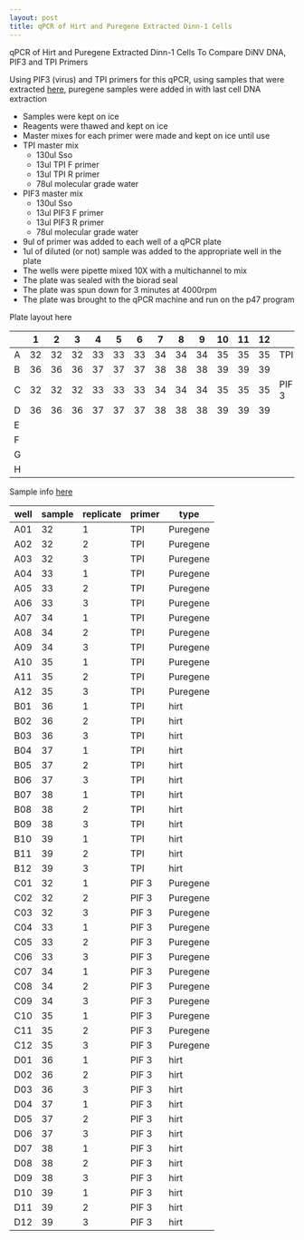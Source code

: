 ```yaml
---
layout: post
title: qPCR of Hirt and Puregene Extracted Dinn-1 Cells 
---
```


qPCR of Hirt and Puregene Extracted Dinn-1 Cells To Compare DiNV DNA, PIF3 and TPI Primers 

Using PIF3 (virus) and TPI primers for this qPCR, using samples that were extracted [here](https://meschedl.github.io/Unckless-Lab-Notebook-Maggie/2024/04/02/Hirt-extract-for-DiNV.html), puregene samples were added in with last cell DNA extraction 


- Samples were kept on ice
- Reagents were thawed and kept on ice
- Master mixes for each primer were made and kept on ice until use 
- TPI master mix
    - 130ul Sso
    - 13ul TPI F primer
    - 13ul TPI R primer 
    - 78ul molecular grade water 
- PIF3 master mix
    - 130ul Sso
    - 13ul PIF3 F primer
    - 13ul PIF3 R primer 
    - 78ul molecular grade water
- 9ul of primer was added to each well of a qPCR plate
- 1ul of diluted (or not) sample was added to the appropriate well in the plate 
- The wells were pipette mixed 10X with a multichannel to mix
- The plate was sealed with the biorad seal
- The plate was spun down for 3 minutes at 4000rpm 
- The plate was brought to the qPCR machine and run on the p47 program

Plate layout here

|   | 1  | 2  | 3  | 4  | 5  | 6  | 7  | 8  | 9  | 10 | 11 | 12 |       |
|---|----|----|----|----|----|----|----|----|----|----|----|----|-------|
| A | 32 | 32 | 32 | 33 | 33 | 33 | 34 | 34 | 34 | 35 | 35 | 35 | TPI   |
| B | 36 | 36 | 36 | 37 | 37 | 37 | 38 | 38 | 38 | 39 | 39 | 39 |       |
| C | 32 | 32 | 32 | 33 | 33 | 33 | 34 | 34 | 34 | 35 | 35 | 35 | PIF 3 |
| D | 36 | 36 | 36 | 37 | 37 | 37 | 38 | 38 | 38 | 39 | 39 | 39 |       |
| E |    |    |    |    |    |    |    |    |    |    |    |    |       |
| F |    |    |    |    |    |    |    |    |    |    |    |    |       |
| G |    |    |    |    |    |    |    |    |    |    |    |    |       |
| H |    |    |    |    |    |    |    |    |    |    |    |    |       |

Sample info [here](https://docs.google.com/spreadsheets/d/19HplN9TvH7pDqtDkWpclmwUZHeBB1PwhQunieT6FHSo/edit?gid=0#gid=0)

| well | sample | replicate | primer | type     |
|------|--------|-----------|--------|----------|
| A01  | 32     | 1         | TPI    | Puregene |
| A02  | 32     | 2         | TPI    | Puregene |
| A03  | 32     | 3         | TPI    | Puregene |
| A04  | 33     | 1         | TPI    | Puregene |
| A05  | 33     | 2         | TPI    | Puregene |
| A06  | 33     | 3         | TPI    | Puregene |
| A07  | 34     | 1         | TPI    | Puregene |
| A08  | 34     | 2         | TPI    | Puregene |
| A09  | 34     | 3         | TPI    | Puregene |
| A10  | 35     | 1         | TPI    | Puregene |
| A11  | 35     | 2         | TPI    | Puregene |
| A12  | 35     | 3         | TPI    | Puregene |
| B01  | 36     | 1         | TPI    | hirt     |
| B02  | 36     | 2         | TPI    | hirt     |
| B03  | 36     | 3         | TPI    | hirt     |
| B04  | 37     | 1         | TPI    | hirt     |
| B05  | 37     | 2         | TPI    | hirt     |
| B06  | 37     | 3         | TPI    | hirt     |
| B07  | 38     | 1         | TPI    | hirt     |
| B08  | 38     | 2         | TPI    | hirt     |
| B09  | 38     | 3         | TPI    | hirt     |
| B10  | 39     | 1         | TPI    | hirt     |
| B11  | 39     | 2         | TPI    | hirt     |
| B12  | 39     | 3         | TPI    | hirt     |
| C01  | 32     | 1         | PIF 3  | Puregene |
| C02  | 32     | 2         | PIF 3  | Puregene |
| C03  | 32     | 3         | PIF 3  | Puregene |
| C04  | 33     | 1         | PIF 3  | Puregene |
| C05  | 33     | 2         | PIF 3  | Puregene |
| C06  | 33     | 3         | PIF 3  | Puregene |
| C07  | 34     | 1         | PIF 3  | Puregene |
| C08  | 34     | 2         | PIF 3  | Puregene |
| C09  | 34     | 3         | PIF 3  | Puregene |
| C10  | 35     | 1         | PIF 3  | Puregene |
| C11  | 35     | 2         | PIF 3  | Puregene |
| C12  | 35     | 3         | PIF 3  | Puregene |
| D01  | 36     | 1         | PIF 3  | hirt     |
| D02  | 36     | 2         | PIF 3  | hirt     |
| D03  | 36     | 3         | PIF 3  | hirt     |
| D04  | 37     | 1         | PIF 3  | hirt     |
| D05  | 37     | 2         | PIF 3  | hirt     |
| D06  | 37     | 3         | PIF 3  | hirt     |
| D07  | 38     | 1         | PIF 3  | hirt     |
| D08  | 38     | 2         | PIF 3  | hirt     |
| D09  | 38     | 3         | PIF 3  | hirt     |
| D10  | 39     | 1         | PIF 3  | hirt     |
| D11  | 39     | 2         | PIF 3  | hirt     |
| D12  | 39     | 3         | PIF 3  | hirt     |

